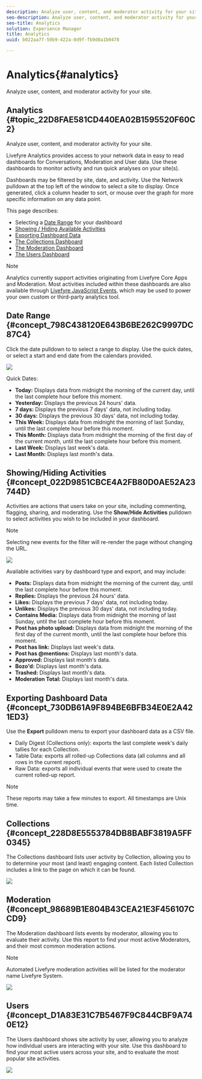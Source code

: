 ```yaml
---
description: Analyze user, content, and moderator activity for your site.
seo-description: Analyze user, content, and moderator activity for your site.
seo-title: Analytics
solution: Experience Manager
title: Analytics
uuid: b022aa77-59b9-422a-8d9f-fb9d8a1b0478

---
```


# Analytics{#analytics}

Analyze user, content, and moderator activity for your site.

## Analytics {#topic_22D8FAE581CD440EA02B1595520F60C2}

Analyze user, content, and moderator activity for your site. 

Livefyre Analytics provides access to your network data in easy to read dashboards for Conversations, Moderation and User data. Use these dashboards to monitor activity and run quick analyses on your site(s).

Dashboards may be filtered by site, date, and activity. Use the Network pulldown at the top left of the window to select a site to display. Once generated, click a column header to sort, or mouse over the graph for more specific information on any data point.

This page describes:

* Selecting a [Date Range](https://answers.livefyre.com/livefyre-studio-version-1/studio/analytics/#DateRange) for your dashboard 
* [Showing / Hiding Available Activities](https://answers.livefyre.com/livefyre-studio-version-1/studio/analytics/#ShowHideActivities) 
* [Exporting Dashboard Data](https://answers.livefyre.com/livefyre-studio-version-1/studio/analytics/#ExportDashboardData) 
* [The Collections Dashboard](https://answers.livefyre.com/livefyre-studio-version-1/studio/analytics/#CollectionsDashboard) 
* [The Moderation Dashboard](https://answers.livefyre.com/livefyre-studio-version-1/studio/analytics/#ModerationDashboard) 
* [The Users Dashboard](https://answers.livefyre.com/livefyre-studio-version-1/studio/analytics/#UsersDashboard)

>[!NOTE]
>
>Analytics currently support activities originating from Livefyre Core Apps and Moderation. Most activities included within these dashboards are also available through [Livefyre JavaScript Events](https://answers.livefyre.com/developers/reference/app-customizations/javascript-events/), which may be used to power your own custom or third-party analytics tool.

## Date Range {#concept_798C438120E643B6BE262C9997DC87C4}

Click the date pulldown to to select a range to display. Use the quick dates, or select a start and end date from the calendars provided.

![](assets/analytics-date-range.png)

Quick Dates:

* **Today:** Displays data from midnight the morning of the current day, until the last complete hour before this moment. 
* **Yesterday:** Displays the previous 24 hours' data. 
* **7 days:** Displays the previous 7 days' data, not including today. 
* **30 days:** Displays the previous 30 days' data, not including today. 
* **This Week:** Displays data from midnight the morning of last Sunday, until the last complete hour before this moment. 
* **This Month:** Displays data from midnight the morning of the first day of the current month, until the last complete hour before this moment. 
* **Last Week:** Displays last week's data. 
* **Last Month:** Displays last month's data.

## Showing/Hiding Activities {#concept_022D9851CBCE4A2FB80D0AE52A23744D}

Activities are actions that users take on your site, including commenting, flagging, sharing, and moderating. Use the **Show/Hide Activities** pulldown to select activities you wish to be included in your dashboard.

>[!NOTE]
>
>Selecting new events for the filter will re-render the page without changing the URL.

![](assets/analytics-show-hide-activities.png)

Available activities vary by dashboard type and export, and may include:

* **Posts:** Displays data from midnight the morning of the current day, until the last complete hour before this moment. 
* **Replies:** Displays the previous 24 hours' data. 
* **Likes:** Displays the previous 7 days' data, not including today. 
* **Unlikes:** Displays the previous 30 days' data, not including today. 
* **Contains Media:** Displays data from midnight the morning of last Sunday, until the last complete hour before this moment. 
* **Post has photo upload:** Displays data from midnight the morning of the first day of the current month, until the last complete hour before this moment. 
* **Post has link:** Displays last week's data. 
* **Post has @mentions:** Displays last month's data. 
* **Approved:** Displays last month's data. 
* **Bozo'd:** Displays last month's data. 
* **Trashed:** Displays last month's data. 
* **Moderation Total:** Displays last month's data.

## Exporting Dashboard Data {#concept_730DB61A9F894BE6BFB34E0E2A421ED3}

Use the **Export** pulldown menu to export your dashboard data as a CSV file.

* Daily Digest (Collections only): exports the last complete week's daily tallies for each Collection. 
* Table Data: exports all rolled-up Collections data (all columns and all rows in the current report). 
* Raw Data: exports all individual events that were used to create the current rolled-up report.

>[!NOTE]
>
>These reports may take a few minutes to export. All timestamps are Unix time.

## Collections {#concept_228D8E5553784DB8BABF3819A5FF0345}

The Collections dashboard lists user activity by Collection, allowing you to to determine your most (and least) engaging content. Each listed Collection includes a link to the page on which it can be found.

![](assets/analytics-collections.png)

## Moderation {#concept_98689B1E804B43CEA21E3F456107CCD9}

The Moderation dashboard lists events by moderator, allowing you to evaluate their activity. Use this report to find your most active Moderators, and their most common moderation actions.

>[!NOTE]
>
>Automated Livefyre moderation activities will be listed for the moderator name Livefyre System.

![](assets/analytics-moderation.png)

## Users {#concept_D1A83E31C7B5467F9C844CBF9A740E12}

The Users dashboard shows site activity by user, allowing you to analyze how individual users are interacting with your site. Use this dashboard to find your most active users across your site, and to evaluate the most popular site activities.

![](assets/analytics-users.png)


